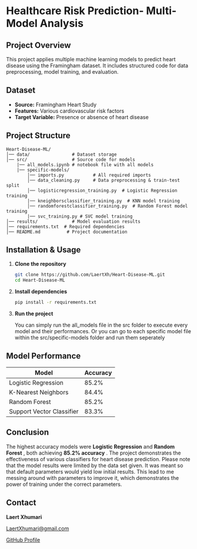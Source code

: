 # Healthcare Risk Prediction- Multi-Model Analysis

## Project Overview

This project applies multiple machine learning models to predict heart disease using the Framingham dataset. It includes structured code for data preprocessing, model training, and evaluation.

## Dataset

- **Source:** Framingham Heart Study
- **Features:** Various cardiovascular risk factors
- **Target Variable:** Presence or absence of heart disease

## Project Structure

```
Heart-Disease-ML/
│── data/                # Dataset storage
│── src/                 # Source code for models
    |── all_models.ipynb # notebook file with all models
    |── specific-models/
        │── imports.py           # All required imports
        │── data_cleaning.py     # Data preprocessing & train-test split
        │── logisticregression_training.py  # Logistic Regression training
        |── kneighborsclassifier_training.py  # KNN model training
        │── randomforestclassifier_training.py  # Random Forest model training
        |── svc_training.py # SVC model training
│── results/             # Model evaluation results
│── requirements.txt  # Required dependencies
│── README.md          # Project documentation
```

## Installation & Usage

1. **Clone the repository**

   ```bash
   git clone https://github.com/LaertXh/Heart-Disease-ML.git
   cd Heart-Disease-ML
   ```

2. **Install dependencies**

   ```bash
   pip install -r requirements.txt
   ```

3. **Run the project**

   You can simply run the all_models file in the src folder to execute every model and their performances.
   Or you can go to each specific model file within the src/specific-models folder and run them seperately

## Model Performance

| Model                     | Accuracy |
| ------------------------- | -------- |
| Logistic Regression       | 85.2%    |
| K-Nearest Neighbors       | 84.4%    |
| Random Forest             | 85.2%    |
| Support Vector Classifier | 83.3%    |

## Conclusion

The highest accuracy models were **Logistic Regression** and **Random Forest** , both achieving **85.2% accuracy** . The project demonstrates the effectiveness of various classifiers for heart disease prediction. Please note that the model results were limited by the data set given. It was meant so that default parameters would yield low initial results. This lead to me messing around with parameters to improve it, which demonstrates the power of training under the correct parameters.

## Contact

**Laert Xhumari**

[LaertXhumari@gmail.com](mailto:LaertXhumari@gmail.com)

[GitHub Profile](https://github.com/LaertXh)
